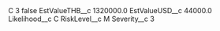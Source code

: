 <?xml version="1.0" encoding="UTF-8"?>
<CustomMetadata xmlns="http://soap.sforce.com/2006/04/metadata" xmlns:xsi="http://www.w3.org/2001/XMLSchema-instance" xmlns:xsd="http://www.w3.org/2001/XMLSchema">
    <label>C 3</label>
    <protected>false</protected>
    <values>
        <field>EstValueTHB__c</field>
        <value xsi:type="xsd:double">1320000.0</value>
    </values>
    <values>
        <field>EstValueUSD__c</field>
        <value xsi:type="xsd:double">44000.0</value>
    </values>
    <values>
        <field>Likelihood__c</field>
        <value xsi:type="xsd:string">C</value>
    </values>
    <values>
        <field>RiskLevel__c</field>
        <value xsi:type="xsd:string">M</value>
    </values>
    <values>
        <field>Severity__c</field>
        <value xsi:type="xsd:string">3</value>
    </values>
</CustomMetadata>

